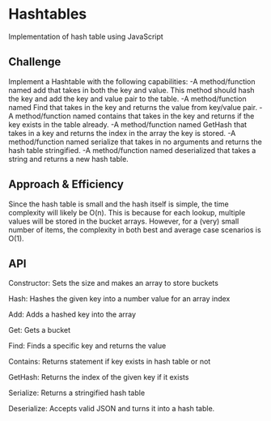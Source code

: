 # Hashtables
Implementation of hash table using JavaScript

## Challenge
Implement a Hashtable with the following capabilities:
-A method/function named add that takes in both the key and value. This method should hash the key and add the key and value pair to the table.
-A method/function named Find that takes in the key and returns the value from key/value pair.
-A method/function named contains that takes in the key and returns if the key exists in the table already.
-A method/function named GetHash that takes in a key and returns the index in the array the key is stored.
-A method/function named serialize that takes in no arguments and returns the hash table stringified.
-A method/function named deserialized that takes a string and returns a new hash table.

## Approach & Efficiency
Since the hash table is small and the  hash itself is simple, the time complexity will likely be O(n). This is because for each lookup, multiple values will be stored in the bucket arrays. However, for a (very) small number of items, the complexity in both best and average case scenarios is O(1).

## API
Constructor: Sets the size and makes an array to store buckets

Hash: Hashes the given key into a number value for an array index

Add: Adds a hashed key into the array

Get: Gets a bucket

Find: Finds a specific key and returns the value

Contains: Returns statement if key exists in hash table or not

GetHash: Returns the index of the given key if it exists

Serialize: Returns a stringified hash table

Deserialize: Accepts valid JSON and turns it into a hash table.